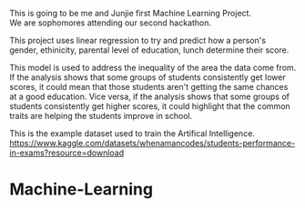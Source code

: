 This is going to be me and Junjie first Machine Learning Project.<br>
We are sophomores attending our second hackathon.

This project uses linear regression to try and predict how a person's gender, ethinicity, parental level of education, lunch determine their score.


This model is used to address the inequality of the area the data come from. 
If the analysis shows that some groups of students consistently get lower scores, it could mean that those students aren't getting the same chances at a good education.
Vice versa, if the analysis shows that some groups of students consistently get higher scores, it could highlight that the common traits are helping the students improve in school.

This is the example dataset used to train the Artifical Intelligence.
https://www.kaggle.com/datasets/whenamancodes/students-performance-in-exams?resource=download

# Machine-Learning
